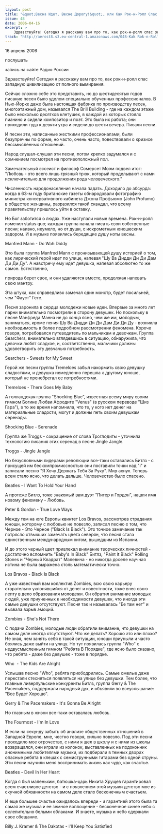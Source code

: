 ```yaml
---
layout: post
title: "&quot;Весна Идет, Весне Дорогу!&quot;, или Как Рок-н-Ролл Спас Западную Цивилизацию От Вымирания"
issue: 48
date: 2006-04-16
excerpt: >
    Здравствуйте! Сегодня я расскажу вам про то, как рок-н-ролл спас западную цивилизацию от полного вымирания.
track: "http://aerost8.s3.eu-central-1.amazonaws.com/048-Kak Rok-n-Roll Spas Zapadnuju Tsivilizatsiju Ot Vymiranija.mp3"
---
```


16 апреля 2006

послушать

запись на сайте Радио России

Здравствуйте! Сегодня я расскажу вам про то, как рок-н-ролл спас западную цивилизацию от полного вымирания.

Сейчас сложно себе это представить, но до шестидесятых годов писание песен было уделом специально обученных профессионалов. В Нью-Йорке даже была настоящая фабрика по производству песен, многоэтажный дом, назывался The Brill Building - где на каждом этаже было несколько десятков клетушек, в каждой из которых стояло пианино и сидели композитор и поэт. Это была их работа; они приходили туда к девяти утра и сидели до шести вечера. Писали песни.

И песни эти, написанные жесткими профессионалами, были безупречны по форме, но часто, очень часто, повествовали о кризисе бессмысленных отношений.

Народ слушал-слушал эти песни, потом крепко задумался и c сомнением посмотрел на противоположный пол.

Замечательный эссеист и философ Сомерсет Моэм подвел итог: "Любовь - это всего лишь грязный трюк, который проделывают с нами исключительно для продолжения рода человеческого."

Численность народонаселения начала падать. Доходило до абсурда: когда в 63-м году британские газеты обнародовали фотографию министра консервативного кабинета Джона Профьюмо (John Profumo) в обществе женщины, разразился такой скандал, что всему правительству пришлось уйти в оставку.

Но Бог заботится о людях. Уже наступали новые времена. Рок-н-ролл изменил status quo; каждая группа начала писать свои собственные песни; наивно, неумело, но от души, с искрометным юношеским задором. И в музыке появились бередящие душу ноты весны.

Manfred Mann - Do Wah Diddy

Это была группа Manfred Mann с пронизывающей душу историей о том, как лирический герой идет по улице, напевая "Шу Ва Дидди Ди Ди Дам Ди Ди Ду". А навстречу ему идет девушка, напевая абсолютно то же самое. Естественно,

природа берет свое, и они удаляются вместе, продолжая напевать свою мантру.

Эта штука, как справедливо замечал один монстр, будет посильней, чем "Фауст" Гете.

Песня заронила в сердца молодежи новые идеи. Впервые за много лет парни внимательно посмотрели в сторону девушек. Но поскольку в песне Манфреда Манна не до конца ясно, чем же им, молодым, заниматься, кроме пения Шу Ва Дидди Ди Ди Дам Ди Ди Ду - возникла необходимость в более подробном рассмотрении феномена. Короче говоря, потребовался путеводитель по мальчикам и девочкам. Группа Searchers, внимательно вглядевшись в ситуацию, обнаружила, что девочки любят сладкое, и, соответственно, мальчики должны удовлетворить эту девчачью потребность.

Searchers - Sweets for My Sweet

Герой же песни группы Tremeloes забыл накормить свою девушку сладостями, и девушка немедленно перешла к другому юноше, который не пренебрегал ее потребностями.

Tremeloes - There Goes My Baby

А голландская группа "Shocking Blue", известная всему миру своим гимном Богине Любви Афродите "Venus" (в русском переводе "Шиз Гара"), в то же время напомнила, что те, у кого нет денег на материальные сладости, могут и должны петь своим девушкам серенады.

Shocking Blue - Serenade

Группа же Troggs - сокращение от слова Троглодиты - уточнила технологию писания этих серенад в песне Jingle Jangle.

Troggs - Jingle Jangle

Но безусловными лидерами революции все-таки оставались Битлз - с присущей им бескомпромиссностью они поставили точки над "i" и записали песню "Я Хочу Держать Тебя За Руку". Мир ахнул. Теперь всем стало ясно, что делать дальше. Человечество было спасено.

Beatles - I Want To Hold Your Hand

А протеже Битлз, тоже знакомый вам дуэт "Питер и Гордон", нашли имя новому феномену - Любовь.

Peter & Gordon - True Love Ways

Между тем на юге Европы квинтет Los Bravos, рассмотрев страдания юноши, которому с любовью не повезло, записал песню о том, что Черное - Это Черное ("Black Is Black"). Это точное замечание так потрясло отвыкших замечать цвета северян, что песня стала единственным международным хитом, вышедшим из Испании.

И до этого черный цвет привлекал внимание творческих личностей - достаточно вспомнить "Baby's In Black" Битлз, "Paint It Black" Rolling Stones и "Черный Квадрат" Малевича - но никогда доселе научная истина не была выражена столь математически точно.

Los Bravos - Black Is Black

А уже известный вам коллектив Zombies, всю свою карьеру старательно уклонявшийся от денег и известности, тоже внес свою лепту в дело образования молодежи. Он обратил внимание молодых людей, уже приученных к необходимости девушек, что иногда эти самые девушки отсутствуют. Песня так и называлась "Ее там нет" и вызвала взрыв эмоций.

Zombies - She's Not There

С подачи Zombies, молодые люди обратили внимание, что девушки на самом деле иногда отсутствуют. Что же делать? Хорошо это или плохо? Не зная, чем занять себя в такой ситуации, юноши приуныли и часто боялись даже выйти на улицу. Но тут появилась группа "Who" с недвусмысленным гимном "Ребята В Порядке", где ясно было сказано, что ребята - даже без девушек - тоже в порядке.

Who  - The Kids Are Alright

Услышав песню "Who", ребята приободрились. Самые смелые даже перестали стесняться появляться на улице без девушки. Тем более, что главные ливерпульские конкуренты Битлз, группа Gerry & The Pacemakers, поддержали народный дух, и объявили во всеуслышание: "Все Будет Хорошо".

Gerry & The Pacemakers - It's Gonna Be Alright

Но главным в жизни все-таки оставалась любовь.

The Fourmost - I'm In Love

И если на секунду забыть об анализе общественных отношений в Западной Европе, мне, честно говоря, сильно повезло. Под эти песни проходило мое отрочество, с ними я шел в школу и с ними из школы возвращался, они играли из колонок, выставленных на подоконник анонимными любителями музыки, их подбирали в темных дворах опасные ребята в клешах с семиструнными гитарами без одной струны. Эти песни научили меня воспринимать жизнь как чудо, как счастье.

Beatles - Devil In Her Heart

Когда я был маленьким, батюшка-царь Никита Хрущев гарантировал всем счастливое детство - и с появлением этой музыки детство мое из скучной обязанности на самом деле стало бесконечным счастьем.

И еще большее счастье ожидалось впереди - и гарантией этого была та самая же музыка и ее земное воплощение - бесконечное синее небо с ослепительно белыми облаками. И знаете, музыка и небо сдержали свое обещание.

Billy J. Kramer & The Dakotas - I'll Keep You Satisfied
